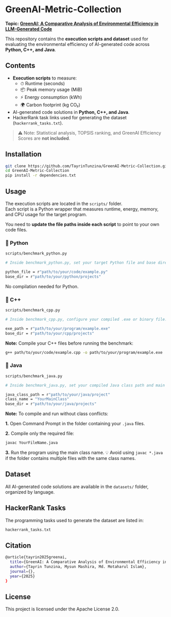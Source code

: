 # GreenAI-Metric-Collection
**Topic:** [**GreenAI: A Comparative Analysis of Environmental Efficiency in LLM-Generated Code**](https://)

This repository contains the **execution scripts and dataset** used for evaluating the environmental efficiency of AI-generated code across **Python, C++, and Java**.

## Contents

- **Execution scripts** to measure:
  - ⏱ Runtime (seconds)
  - 📦 Peak memory usage (MiB)
  - ⚡ Energy consumption (kWh)
  - 🌍 Carbon footprint (kg CO₂)
- AI-generated code solutions in **Python, C++, and Java**.
- HackerRank task links used for generating the dataset (`hackerrank_tasks.txt`).

> ⚠️ Note: Statistical analysis, TOPSIS ranking, and GreenAI Efficiency Scores are **not included**.

## Installation

```bash
git clone https://github.com/TayrinTunzina/GreenAI-Metric-Collection.git
cd GreenAI-Metric-Collection
pip install -r dependencies.txt
```

## Usage

The execution scripts are located in the `scripts/` folder.  
Each script is a Python wrapper that measures runtime, energy, memory, and CPU usage for the target program.  

You need to **update the file paths inside each script** to point to your own code files.  

### 🔹 Python
```bash
scripts/benchmark_python.py

# Inside benchmark_python.py, set your target Python file and base directory:

python_file = r"path/to/your/code/example.py"
base_dir = r"path/to/your/python/projects"
```
No compilation needed for Python.

### 🔹 C++
```bash
scripts/benchmark_cpp.py

# Inside benchmark_cpp.py, configure your compiled .exe or binary file:

exe_path = r"path/to/your/program/example.exe"
base_dir = r"path/to/your/cpp/projects"
```
**Note:** Compile your C++ files before running the benchmark:
```bash
g++ path/to/your/code/example.cpp -o path/to/your/program/example.exe
```

### 🔹 Java
```bash
scripts/benchmark_java.py

# Inside benchmark_java.py, set your compiled Java class path and main class name:

java_class_path = r"path/to/your/java/project"
class_name = "YourMainClass"
base_dir = r"path/to/your/java/projects"
```
**Note:** To compile and run without class conflicts:

  **1.** Open Command Prompt in the folder containing your `.java` files.
  
  **2.** Compile only the required file:

```bash
javac YourFileName.java
```
  **3.** Run the program using the main class name.
💡 Avoid using `javac *.java` if the folder contains multiple files with the same class names.

## Dataset

All AI-generated code solutions are available in the `datasets/` folder, organized by language.

## HackerRank Tasks

The programming tasks used to generate the dataset are listed in:

```bash
hackerrank_tasks.txt
```
## Citation

```bash
@article{tayrin2025greenai,
  title={GreenAI: A Comparative Analysis of Environmental Efficiency in LLM-Generated Code},
  author={Tayrin Tunzina, Mysun Mashira, Md. Motaharul Islam},
  journal={},
  year={2025}
}
```

## License

This project is licensed under the Apache License 2.0.

